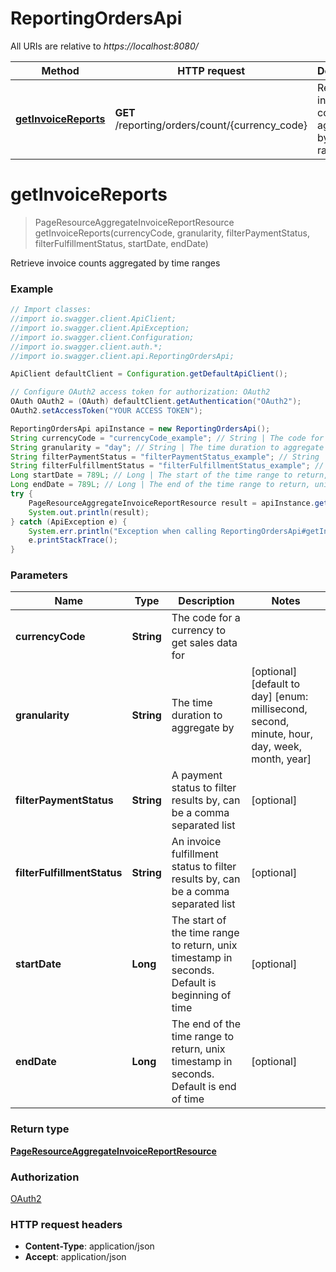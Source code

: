 # ReportingOrdersApi

All URIs are relative to *https://localhost:8080/*

Method | HTTP request | Description
------------- | ------------- | -------------
[**getInvoiceReports**](ReportingOrdersApi.md#getInvoiceReports) | **GET** /reporting/orders/count/{currency_code} | Retrieve invoice counts aggregated by time ranges


<a name="getInvoiceReports"></a>
# **getInvoiceReports**
> PageResourceAggregateInvoiceReportResource getInvoiceReports(currencyCode, granularity, filterPaymentStatus, filterFulfillmentStatus, startDate, endDate)

Retrieve invoice counts aggregated by time ranges

### Example
```java
// Import classes:
//import io.swagger.client.ApiClient;
//import io.swagger.client.ApiException;
//import io.swagger.client.Configuration;
//import io.swagger.client.auth.*;
//import io.swagger.client.api.ReportingOrdersApi;

ApiClient defaultClient = Configuration.getDefaultApiClient();

// Configure OAuth2 access token for authorization: OAuth2
OAuth OAuth2 = (OAuth) defaultClient.getAuthentication("OAuth2");
OAuth2.setAccessToken("YOUR ACCESS TOKEN");

ReportingOrdersApi apiInstance = new ReportingOrdersApi();
String currencyCode = "currencyCode_example"; // String | The code for a currency to get sales data for
String granularity = "day"; // String | The time duration to aggregate by
String filterPaymentStatus = "filterPaymentStatus_example"; // String | A payment status to filter results by, can be a comma separated list
String filterFulfillmentStatus = "filterFulfillmentStatus_example"; // String | An invoice fulfillment status to filter results by, can be a comma separated list
Long startDate = 789L; // Long | The start of the time range to return, unix timestamp in seconds. Default is beginning of time
Long endDate = 789L; // Long | The end of the time range to return, unix timestamp in seconds. Default is end of time
try {
    PageResourceAggregateInvoiceReportResource result = apiInstance.getInvoiceReports(currencyCode, granularity, filterPaymentStatus, filterFulfillmentStatus, startDate, endDate);
    System.out.println(result);
} catch (ApiException e) {
    System.err.println("Exception when calling ReportingOrdersApi#getInvoiceReports");
    e.printStackTrace();
}
```

### Parameters

Name | Type | Description  | Notes
------------- | ------------- | ------------- | -------------
 **currencyCode** | **String**| The code for a currency to get sales data for |
 **granularity** | **String**| The time duration to aggregate by | [optional] [default to day] [enum: millisecond, second, minute, hour, day, week, month, year]
 **filterPaymentStatus** | **String**| A payment status to filter results by, can be a comma separated list | [optional]
 **filterFulfillmentStatus** | **String**| An invoice fulfillment status to filter results by, can be a comma separated list | [optional]
 **startDate** | **Long**| The start of the time range to return, unix timestamp in seconds. Default is beginning of time | [optional]
 **endDate** | **Long**| The end of the time range to return, unix timestamp in seconds. Default is end of time | [optional]

### Return type

[**PageResourceAggregateInvoiceReportResource**](PageResourceAggregateInvoiceReportResource.md)

### Authorization

[OAuth2](../README.md#OAuth2)

### HTTP request headers

 - **Content-Type**: application/json
 - **Accept**: application/json

